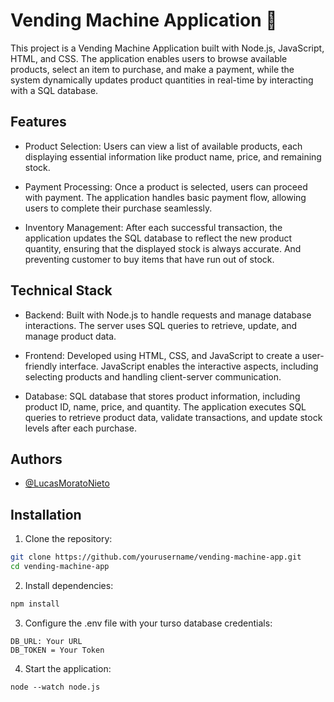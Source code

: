 # Vending Machine Application 🍫

This project is a Vending Machine Application built with Node.js, JavaScript, HTML, and CSS. The application enables users to browse available products, select an item to purchase, and make a payment, while the system dynamically updates product quantities in real-time by interacting with a SQL database.

## Features
- Product Selection: Users can view a list of available products, each displaying essential information like product name, price, and remaining stock.

- Payment Processing: Once a product is selected, users can proceed with payment. The application handles basic payment flow, allowing users to complete their purchase seamlessly.

- Inventory Management: After each successful transaction, the application updates the SQL database to reflect the new product quantity, ensuring that the displayed stock is always accurate. And preventing customer to buy items that have run out of stock.

## Technical Stack
- Backend: Built with Node.js to handle requests and manage database interactions. The server uses SQL queries to retrieve, update, and manage product data.

- Frontend: Developed using HTML, CSS, and JavaScript to create a user-friendly interface. JavaScript enables the interactive aspects, including selecting products and handling client-server communication.

- Database: SQL database that stores product information, including product ID, name, price, and quantity. The application executes SQL queries to retrieve product data, validate transactions, and update stock levels after each purchase.
## Authors

- [@LucasMoratoNieto](https://github.com/lucasmoratonieto)


## Installation

1. Clone the repository:

```bash
git clone https://github.com/yourusername/vending-machine-app.git
cd vending-machine-app
```

2. Install dependencies:

``` bash
npm install
```

3. Configure the .env file with your turso database credentials:
``` 
DB_URL: Your URL
DB_TOKEN = Your Token
```
    
4. Start the application:

```
node --watch node.js
```
